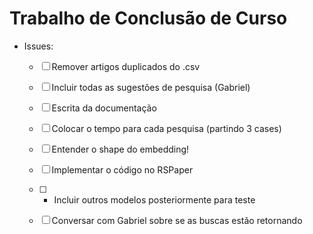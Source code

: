 # Trabalho de Conclusão de Curso

- Issues:
  - [ ] Remover artigos duplicados do .csv
  - [ ] Incluir todas as sugestões de pesquisa (Gabriel)
  - [ ] Escrita da documentação

  - [ ] Colocar o tempo para cada pesquisa (partindo 3 cases)
  - [ ] Entender o shape do embedding!
  - [ ] Implementar o código no RSPaper
  - [ ] + Incluir outros modelos posteriormente para teste
  - [ ] Conversar com Gabriel sobre se as buscas estão retornando
